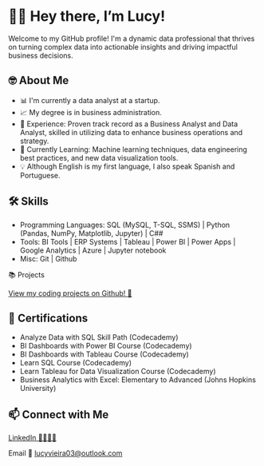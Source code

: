 # 👋🏾 Hey there, I’m Lucy!

Welcome to my GitHub profile! I'm a dynamic data professional that thrives on turning complex data into actionable insights and driving impactful business decisions.

## 🤓 About Me

- 📊 I'm currently a data analyst at a startup. 
- 📈 My degree is in business administration.
- 💼 Experience: Proven track record as a Business Analyst and Data Analyst, skilled in utilizing data to enhance business operations and strategy.
- 🌱 Currently Learning: Machine learning techniques, data engineering best practices, and new data visualization tools.
- 💡 Although English is my first language, I also speak Spanish and Portuguese.

## 🛠 Skills

- Programming Languages: SQL (MySQL, T-SQL, SSMS) | Python (Pandas, NumPy, Matplotlib, Jupyter) | C##
- Tools: BI Tools | ERP Systems | Tableau | Power BI | Power Apps | Google Analytics | Azure | Jupyter notebook
- Misc: Git | Github

📚 Projects

<a href="https://github.com/lucyvieira3">View my coding projects on Github! 👾</a>

## 📜 Certifications 

- Analyze Data with SQL Skill Path (Codecademy)
- BI Dashboards with Power BI Course (Codecademy) 
- BI Dashboards with Tableau Course (Codecademy)
- Learn SQL Course (Codecademy)
- Learn Tableau for Data Visualization Course (Codecademy)
- Business Analytics with Excel: Elementary to Advanced (Johns Hopkins University)


## 📫 Connect with Me

<a href="https://www.linkedin.com/in/lucia-pazos-v/">LinkedIn 🫱🏽‍🫲🏼</a>


Email 📧 <u>lucyvieira03@outlook.com</u>


